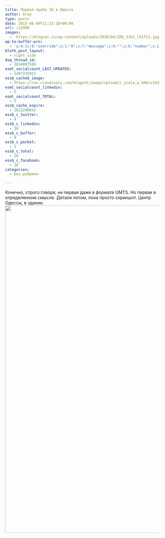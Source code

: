 ```yaml
---
title: Первая проба 3G в Одессе
author: Gray
type: posts
date: 2015-06-09T11:23:18+00:00
url: /12409
images:
  -  https://blognot.co/wp-content/uploads/2020/04/IMG_3352_lh1ft2.jpg
wp-to-buffer-pro:
  - 'a:4:{s:8:"override";s:1:"0";s:7:"message";s:0:"";s:6:"number";s:1:"1";s:16:"alternateMessage";s:0:"";}'
bluth_post_layout:
  - right_side
dsq_thread_id:
  - 3834007589
esml_socialcount_LAST_UPDATED:
  - 1497235922
essb_cached_image:
  - https://res.cloudinary.com/blognot/image/upload/c_scale,w_600/v1433848906/IMG_3352_lh1ft2.jpg
esml_socialcount_linkedin:
  - 5
esml_socialcount_TOTAL:
  - 5
essb_cache_expire:
  - 1612280842
essb_c_twitter:
  - 4
essb_c_linkedin:
  - 10
essb_c_buffer:
  - 8
essb_c_pocket:
  - 2
essb_c_total:
  - 20
essb_c_facebook:
  - 16
categories:
  - Без рубрики

---
```








Конечно, строго говоря, не первая даже в формате UMTS. Но первая в определенном смысле. Детали потом, пока просто скриншот. Центр Одессы, в здании.<img data-attachment-id="12410" data-permalink="https://blognot.co/12409/img_3352_lh1ft2" data-orig-file="https://i1.wp.com/blognot.co/wp-content/uploads/2020/04/IMG_3352_lh1ft2.jpg?fit=600%2C1067&ssl=1" data-orig-size="600,1067" data-comments-opened="1" data-image-meta="{&quot;aperture&quot;:&quot;0&quot;,&quot;credit&quot;:&quot;&quot;,&quot;camera&quot;:&quot;&quot;,&quot;caption&quot;:&quot;&quot;,&quot;created_timestamp&quot;:&quot;0&quot;,&quot;copyright&quot;:&quot;&quot;,&quot;focal_length&quot;:&quot;0&quot;,&quot;iso&quot;:&quot;0&quot;,&quot;shutter_speed&quot;:&quot;0&quot;,&quot;title&quot;:&quot;&quot;,&quot;orientation&quot;:&quot;0&quot;}" data-image-title="IMG_3352_lh1ft2" data-image-description="" data-medium-file="https://i1.wp.com/blognot.co/wp-content/uploads/2020/04/IMG_3352_lh1ft2.jpg?fit=169%2C300&ssl=1" data-large-file="https://i1.wp.com/blognot.co/wp-content/uploads/2020/04/IMG_3352_lh1ft2.jpg?fit=576%2C1024&ssl=1" class="aligncenter wp-image-12410" src="https://i1.wp.com/res.cloudinary.com/blognot/image/upload/c_scale,w_600/v1433848906/IMG_3352_lh1ft2.jpg?resize=600%2C1067&#038;ssl=1" alt="" width="600" height="1067" data-recalc-dims="1" />